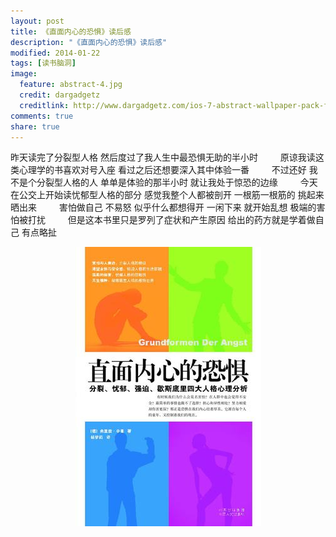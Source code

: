 ```yaml
---
layout: post
title: 《直面内心的恐惧》读后感
description: "《直面内心的恐惧》读后感"
modified: 2014-01-22
tags: [读书脑洞]
image:
  feature: abstract-4.jpg
  credit: dargadgetz
  creditlink: http://www.dargadgetz.com/ios-7-abstract-wallpaper-pack-for-iphone-5-and-ipod-touch-retina/
comments: true
share: true
---
```


昨天读完了分裂型人格 然后度过了我人生中最恐惧无助的半小时 
　　 
原谅我读这类心理学的书喜欢对号入座 看过之后还想要深入其中体验一番 
　　 
不过还好 我不是个分裂型人格的人 单单是体验的那半小时 就让我处于惊恐的边缘 
　　 
今天在公交上开始读忧郁型人格的部分 感觉我整个人都被剖开 一根筋一根筋的 挑起来 晒出来 
　　 
害怕做自己 不易怒 似乎什么都想得开 一闲下来 就开始乱想 极端的害怕被打扰 
　　 
但是这本书里只是罗列了症状和产生原因 给出的药方就是学着做自己 有点略扯


<div style="text-align:center">
    <figure>
        <img src="/images/blog/face-the-fear-in-your-heart.jpg"/>
    </figure>
</div>
